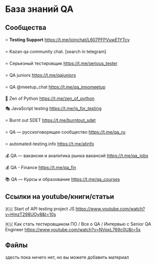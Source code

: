 # База знаний QA

## Сообщества
⭐ **Testing Support** https://t.me/joinchat/L607PFPVuwE1YTcy

⭐ Kazan qa community chat. [search in telegram]

⭐ Серьезный тестировщик https://t.me/serious_tester

⭐ QA juniors https://t.me/qajuniors

⭐ QA @meetup_chat https://t.me/qa_innomeetup

🐍 Zen of Python https://t.me/zen_of_python

🎭 JavaScript testing https://t.me/js_for_testing

⭐ Burnt out SDET https://t.me/burntout_sdet

⭐ QA — русскоговорящее сообщество https://t.me/qa_ru

⭐ automated-testing.info https://t.me/atinfo

💰 QA — вакансии и аналитика рынка вакансий https://t.me/qa_jobs

💰 QA - Finance https://t.me/qa_fin

📚 QA — Курсы и образование https://t.me/qa_courses

## Ссылки на youtube/книги/статьи
🇷🇺 Start of API testing project JS https://www.youtube.com/watch?v=HmzT298UOy8&t=10s

🇷🇺 Как стать тестировщиком ПО / Все о QA / Интервью с Senior QA Engineer https://www.youtube.com/watch?v=NVqxL769c0U&t=5s

## Файлы
здесть пока ничего нет, но вы можете добавить материал 
